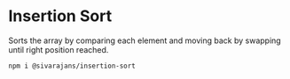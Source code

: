 # Insertion Sort 
Sorts the array by comparing each element and moving back by swapping until right position reached.


`npm i @sivarajans/insertion-sort`
